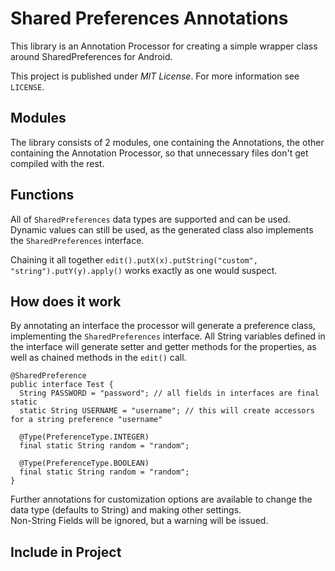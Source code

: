 # Shared Preferences Annotations
This library is an Annotation Processor for creating a simple wrapper class around SharedPreferences for Android.

This project is published under *MIT License*. For more information see `LICENSE`.

## Modules
The  library consists of 2 modules, one containing the Annotations, the other containing the Annotation Processor,
so that unnecessary files don't get compiled with the rest.

## Functions
All of `SharedPreferences` data types are supported and can be used. Dynamic values can still be used, as the generated class also implements the `SharedPreferences` interface.

Chaining it all together `edit().putX(x).putString("custom", "string").putY(y).apply()` works exactly as one would suspect.

## How does it work
By annotating an interface the processor will generate a preference class, implementing the `SharedPreferences` interface.
All String variables defined in the interface will generate setter and getter methods for the properties, as well as chained methods
in the `edit()` call.

    @SharedPreference
    public interface Test {
      String PASSWORD = "password"; // all fields in interfaces are final static
      static String USERNAME = "username"; // this will create accessors for a string preference "username"
      
      @Type(PreferenceType.INTEGER)
      final static String random = "random";
      
      @Type(PreferenceType.BOOLEAN)
      final static String random = "random";
    }

Further annotations for customization options are available to change the data type (defaults to String) and making other settings.  
Non-String Fields will be ignored, but a warning will be issued.

## Include in Project

